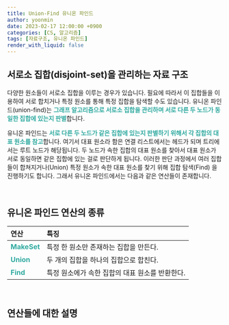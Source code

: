 ```yaml
---
title: Union-Find 유니온 파인드
author: yoonmin
date: 2023-02-17 12:00:00 +0900
categories: [CS, 알고리즘]
tags: [자료구조, 유니온 파인드]
render_with_liquid: false
---
```


## 서로소 집합(disjoint-set)을 관리하는 자료 구조

다양한 원소들이 서로소 집합을 이루는 경우가 있습니다. 필요에 따라서 이 집합들을 이용하여 서로 합치거나 특정 원소를 통해 특정 집합을 탐색할 수도 있습니다. 유니온 파인드(union-find)는 <span style="color: #30aaa0">**그래프 알고리즘으로 서로소 집합을 관리하며 서로 다른 두 노드가 동일한 집합에 있는지 판별**</span>합니다.

유니온 파인드는 <span style="color: #30aaa0">**서로 다른 두 노드가 같은 집합에 있는지 판별하기 위해서 각 집합의 대표 원소를 참고**</span>합니다. 여기서 대표 원소라 함은 연결 리스트에서는 헤드가 되며 트리에서는 루트 노드가 해당됩니다. 두 노드가 속한 집합의 대표 원소를 찾아서 대표 원소가 서로 동일하면 같은 집합에 있는 걸로 판단하게 됩니다. 이러한 판단 과정에서 여러 집합들이 합쳐지거나(Union) 특정 원소가 속한 대표 원소를 찾기 위해 집합 탐색(Find) 을 진행하기도 합니다. 그래서 유니온 파인드에서는 다음과 같은 연산들이 존재합니다.

​		

## 유니온 파인드 연산의 종류

| 연산                                            | 특징                                            |
| :---------------------------------------------- | :---------------------------------------------- |
| <span style="color: #30aaa0">**MakeSet**</span> | 특정 한 원소만 존재하는 집합을 만든다.          |
| <span style="color: #30aaa0">**Union**</span>   | 두 개의 집합을 하나의 집합으로 합친다.          |
| <span style="color: #30aaa0">**Find**</span>    | 특정 원소에가 속한 집합의 대표 원소를 반환한다. |

​		

## 연산들에 대한 설명

